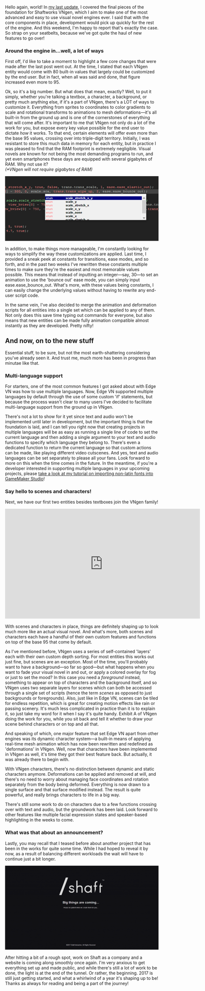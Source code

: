<!--t Update 04 - Characters, Scenes, Animations, Oh My! t-->
<!--tag 2017,archive,dev,thinkboxly,updates tag-->
<!--image /content/images/update-04-characters-scenes-animations/update-banner-1-1024x512.jpg image-->
  
Hello again, world! In [my last update](http://lucasc.me/post/update-03-of-constants-variables-and-deforms), I covered the final pieces of the foundation for Shaftworks VNgen, which I aim to make one of the most advanced and easy to use visual novel engines ever. I said that with the core components in place, development would pick up quickly for the rest of the engine. And this weekend, I'm happy to report that's exactly the case. So strap on your seatbelts, because we've got quite the haul of new features to go over!  
  

### Around the engine in...well, a lot of ways

First off, I'd like to take a moment to highlight a few core changes that were made after the last post went out. At the time, I stated that each VNgen entity would come with 80 built-in values that largely could be customized by the end user. But in fact, when all was said and done, that figure increased even more to 95. 
  
Ok, so it's a big number. But what does that mean, exactly? Well, to put it simply, whether you're talking a textbox, a character, a background, or pretty much anything else, if it's a part of VNgen, there's a LOT of ways to customize it. Everything from sprites to coordinates to color gradients to scale and rotational transforms to animations to mesh deformations—it's all built-in from the ground up and is one of the cornerstones of everything that will come after. It's important to me that VNgen not only do a lot of the work for you, but expose every key value possible for the end user to dictate _how_ it works. To that end, certain elements will offer even more than the base 95 values, crossing over into triple-digit territory. Initially, I was resistant to store this much data in memory for each entity, but in practice I was pleased to find that the RAM footprint is extremely negligible. Visual novels are known for not being the most demanding programs to run, and yet even smartphones these days are equipped with several gigabytes of RAM. Why not use it?  
_(\*VNgen will not require gigabytes of RAM)_  
  
[![](/content/images/update-04-characters-scenes-animations/vngen-new-enum.png)](/content/images/update-04-characters-scenes-animations/vngen-new-enum.png)  
  
In addition, to make things more manageable, I'm constantly looking for ways to simplify the way these customizations are applied. Last time, I provided a sneak peek at constants for transitions, ease modes, and so forth, and in the past two weeks I've rewritten these constants multiple times to make sure they're the easiest and most memorable values possible. This means that instead of inputting an integer—say, 30—to set an animation to use the 'bounce out' ease mode, you can simply input ease.ease\_bounce\_out. What's more, with these values being constants, I can easily change the underlying values without having to rewrite any end-user script code.  
  
In the same vein, I've also decided to merge the animation and deformation scripts for all entities into a single set which can be applied to any of them. Not only does this save time typing out commands for everyone, but also means that new entities can be made fully animation compatible almost instantly as they are developed. Pretty nifty!  
  

## And now, on to the new stuff

Essential stuff, to be sure, but not the most earth-shattering considering you've already seen it. And trust me, much more has been in progress than minutae like that.  
  

### Multi-language support

For starters, one of the most common features I got asked about with Edge VN was how to use multiple languages. Now, Edge VN supported multiple languages by default through the use of some custom 'if' statements, but because the process wasn't clear to many users I've decided to facilitate multi-language support from the ground up in VNgen.  
  
There's not a lot to show for it yet since text and audio won't be implemented until later in development, but the important thing is that the foundation is laid, and I can tell you right now that creating projects in multiple languages will be as easy as running a single line of code to set the current language and then adding a single argument to your text and audio functions to specify which language they belong to. There's even a dedicated function to return the current language so that custom actions can be made, like playing different video cutscenes. And yes, text and audio languages can be set separately to please all your fans. Look forward to more on this when the time comes in the future. In the meantime, if you're a developer interested in supporting multiple languages in your upcoming projects, please [take a look at my tutorial on importing non-latin fonts into GameMaker Studio](https://docs.xgasoft.com)!  
  

### Say hello to scenes and characters!

Next, we have our first two entities besides textboxes join the VNgen family!  
  

<iframe src="https://gfycat.com/ifr/UnripeResponsibleJumpingbean" frameborder="0" scrolling="no" width="640" height="360" allowfullscreen></iframe>

  
  
With scenes and characters in place, things are definitely shaping up to look much more like an actual visual novel. And what's more, both scenes and characters each have a handful of their own custom features and functions on top of the base 95 that come by default.  
  
As I've mentioned before, VNgen uses a series of self-contained 'layers' each with their own custom depth sorting. For most entities this works out just fine, but scenes are an exception. Most of the time, you'll probably want to have a background—so far so good—but what happens when you want to fade your visual novel in and out, or apply a colored overlay for fog or just to set the mood? In this case you need a _foreground_ instead, something to appear on top of characters and the background itself, and so VNgen uses two separate layers for scenes which can both be accessed through a single set of scripts (hence the term _scenes_ as opposed to just backgrounds or foregrounds). Also, just like in Edge VN, scenes can be tiled for endless repetition, which is great for creating motion effects like rain or passing scenery. It's much less complicated in practice than it is to explain it, so just take my word for it when I say it's quite handy. Exhibit A of VNgen doing the work for you, while you sit back and tell it whether to draw your scene behind characters or on top and all that.  
  
And speaking of which, one major feature that set Edge VN apart from other engines was its dynamic character system—a built-in means of applying real-time mesh animation which has now been rewritten and redefined as 'deformations' in VNgen. Well, now that characters have been implemented in VNgen as well, it's time they got their best feature back. But actually, it was already there to begin with.  
  
With VNgen characters, there's no distinction between dynamic and static characters anymore. Deformations can be applied and removed at will, and there's no need to worry about managing face coordinates and rotation separately from the body being deformed. Everything is now drawn to a single surface and that surface modified instead. The result is quite powerful, and really brings characters to life in a big way.  
  
There's still some work to do on characters due to a few functions crossing over with text and audio, but the groundwork has been laid. Look forward to other features like multiple facial expression states and speaker-based highlighting in the weeks to come.  
  

### What was that about an announcement?

Lastly, you may recall that I teased before about another project that has been in the works for quite some time. While I had hoped to reveal it by now, as a result of balancing different workloads the wait will have to continue just a bit longer.  
  
[![](/content/images/update-04-characters-scenes-animations/shaft-coming-soon-1024x559.png)](/content/images/update-04-characters-scenes-animations/shaft-coming-soon-1024x559.png)  
  
After hitting a bit of a rough spot, work on Shaft as a company and a website is coming along smoothly once again. I'm very anxious to get everything set up and made public, and while there's still a lot of work to be done, the light is at the end of the tunnel. Or rather, the beginning. 2017 is still just getting started, and what a whirlwind of a year it's shaping up to be! Thanks as always for reading and being a part of the journey!
